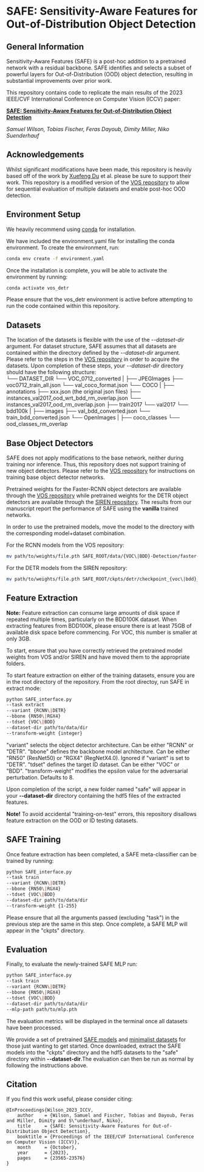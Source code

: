 # SAFE: Sensitivity-Aware Features for Out-of-Distribution Object Detection

## General Information
Sensitivity-Aware Features (SAFE) is a post-hoc addition to a pretrained network with a residual backbone. SAFE identifies and selects a subset of powerful layers for Out-of-Distribution (OOD) object detection, resulting in substantial improvements over prior work.

This repository contains code to replicate the main results of the 2023 IEEE/CVF International Conference on Computer Vision (ICCV) paper:

**[SAFE: Sensitivity-Aware Features for Out-of-Distribution Object Detection](https://openaccess.thecvf.com/content/ICCV2023/html/Wilson_SAFE_Sensitivity-Aware_Features_for_Out-of-Distribution_Object_Detection_ICCV_2023_paper.html)**

*Samuel Wilson, Tobias Fischer, Feras Dayoub, Dimity Miller, Niko Suenderhauf*

## Acknowledgements
Whilst significant modifications have been made, this repository is heavily based off of the work by [Xuefeng Du](https://github.com/d12306) et al. please be sure to support their work. This repository is a modified version of the [VOS repository](https://github.com/deeplearning-wisc/vos) to allow for sequential evaluation of multiple datasets and enable post-hoc OOD detection. 

## Environment Setup
We heavily recommend using [conda](https://docs.conda.io/en/latest/) for installation. 

We have included the environment.yaml file for installing the conda environment. To create the environment, run:
```bash
conda env create -f environment.yaml
```
Once the installation is complete, you will be able to activate the environment by running:
```bash
conda activate vos_detr
```
Please ensure that the vos_detr environment is active before attempting to run the code contained within this repository.

## Datasets
The location of the datasets is flexible with the use of the *--dataset-dir* argument. For dataset structure, SAFE assumes that all datasets are contained within the directory defined by the *--dataset-dir* argument. Please refer to the steps in the [VOS repository](https://github.com/deeplearning-wisc/vos) in order to acquire the datasets. Upon completion of these steps, your *--dataset-dir* directory should have the following structure:
<br>
    └── DATASET_DIR
        └── VOC_0712_converted
            |
            ├── JPEGImages
            ├── voc0712_train_all.json
            └── val_coco_format.json
        └── COCO
            |
            ├── annotations
                ├── xxx.json (the original json files)
                ├── instances_val2017_ood_wrt_bdd_rm_overlap.json
                └── instances_val2017_ood_rm_overlap.json
            ├── train2017
            └── val2017
        └── bdd100k
            |
            ├── images
            ├── val_bdd_converted.json
            └── train_bdd_converted.json
        └── OpenImages
            |
            ├── coco_classes
            └── ood_classes_rm_overlap


## Base Object Detectors
SAFE does not apply modifications to the base network, neither during training nor inference. Thus, this repository does not support training of new object detectors. Please refer to the [VOS repository](https://github.com/deeplearning-wisc/vos) for instructions on training base object detector networks. 

Pretrained weights for the Faster-RCNN object detectors are available through the [VOS repository](https://github.com/deeplearning-wisc/vos) while pretrained weights for the DETR object detectors are available through the [SIREN repository](https://github.com/deeplearning-wisc/siren). The results from our manuscript report the performance of SAFE using the **vanilla** trained networks. 

In order to use the pretrained models, move the model to the directory with the corresponding model+dataset combination. 

For the RCNN models from the VOS repository:
```bash
mv path/to/weights/file.pth SAFE_ROOT/data/{VOC\|BDD}-Detection/faster-rcnn/{regnetx_}vanilla/model_final.pth
```

For the DETR models from the SIREN repository:
```bash
mv path/to/weights/file.pth SAFE_ROOT/ckpts/detr/checkpoint_{voc\|bdd}_vanilla.pth
```

## Feature Extraction
**Note:** Feature extraction can consume large amounts of disk space if repeated multiple times, particularly on the BDD100K dataset. When extracting features from BDD100K, please ensure there is at least 75GB of available disk space before commencing. For VOC, this number is smaller at only 3GB.

To start, ensure that you have correctly retrieved the pretrained model weights from VOS and/or SIREN and have moved them to the appropriate folders.

To start feature extraction on either of the training datasets, ensure you are in the root directory of the repository. From the root directoy, run SAFE in extract mode:
```bash
python SAFE_interface.py 
--task extract
--variant {RCNN\|DETR}
--bbone {RN50\|RGX4}
--tdset {VOC\|BDD}
--dataset-dir path/to/data/dir
--transform-weight {integer}
```
"variant" selects the object detector architecture. Can be either "RCNN" or "DETR".
"bbone" defines the backbone model architecture. Can be either "RN50" (ResNet50) or "RGX4" (RegNetX4.0). Ignored if "variant" is set to "DETR".
"tdset" defines the target ID dataset. Can be either "VOC" or "BDD".
"transform-weight" modifies the epsilon value for the adversarial perturbation. Defaults to 8. 

Upon completion of the script, a new folder named "safe" will appear in your **--dataset-dir** directory containing the hdf5 files of the extracted features. 

**Note!** To avoid accidental "training-on-test" errors, this repository disallows feature extraction on the OOD or ID testing datasets.

## SAFE Training
Once feature extraction has been completed, a SAFE meta-classifier can be trained by running:
```bash
python SAFE_interface.py 
--task train
--variant {RCNN\|DETR}
--bbone {RN50\|RGX4}
--tdset {VOC\|BDD}
--dataset-dir path/to/data/dir
--transform-weight {1-255}
```
Please ensure that all the arguments passed (excluding "task") in the previous step are the same in this step. Once complete, a SAFE MLP will appear in the "ckpts" directory.

## Evaluation
Finally, to evaluate the newly-trained SAFE MLP run:
```bash
python SAFE_interface.py 
--task train
--variant {RCNN\|DETR}
--bbone {RN50\|RGX4}
--tdset {VOC\|BDD}
--dataset-dir path/to/data/dir
--mlp-path path/to/mlp.pth
```

The evaluation metrics will be displayed in the terminal once all datasets have been processed. 

We provide a set of pretrained [SAFE models]() and [minimalist datasets]() for those just wanting to get started. Once downloaded, extract the SAFE models into the "ckpts" directory and the hdf5 datasets to the "safe" directory within **--dataset-dir**.The evaluation can then be run as normal by following the instructions above.

## Citation ##

If you find this work useful, please consider citing:
```text
@InProceedings{Wilson_2023_ICCV,
    author    = {Wilson, Samuel and Fischer, Tobias and Dayoub, Feras and Miller, Dimity and S\"underhauf, Niko},
    title     = {SAFE: Sensitivity-Aware Features for Out-of-Distribution Object Detection},
    booktitle = {Proceedings of the IEEE/CVF International Conference on Computer Vision (ICCV)},
    month     = {October},
    year      = {2023},
    pages     = {23565-23576}
}
```


